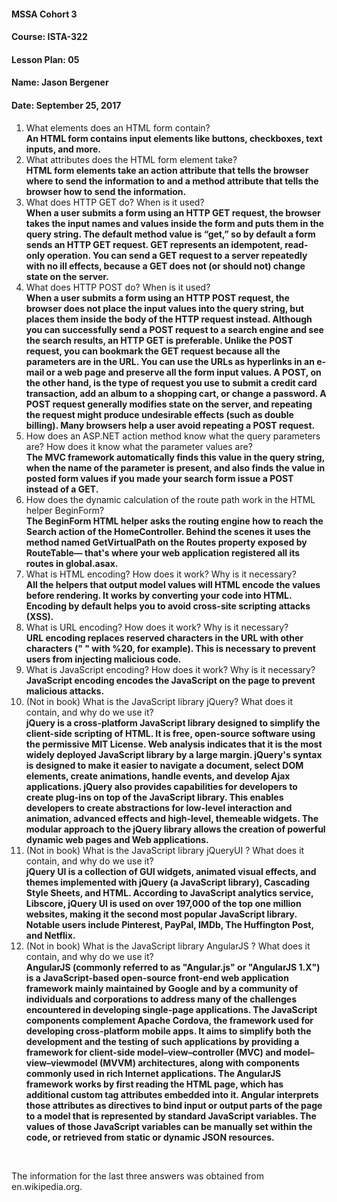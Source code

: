 #### MSSA Cohort 3
#### Course: ISTA-322
#### Lesson Plan: 05
#### Name: Jason Bergener
#### Date: September 25, 2017

1. What elements does an HTML form contain?  
**An HTML form contains input elements like buttons, checkboxes, text inputs, and more.**
1. What attributes does the HTML form element take?  
**HTML form elements take an action attribute that tells the browser where to send the information to and a method attribute that tells the browser how to send the information.**
1. What does HTTP GET do? When is it used?  
**When a user submits a form using an HTTP GET request, the browser takes the input names and values inside the form and puts them in the query string. The default method value is “get,” so by default a form sends an HTTP GET request. GET represents an idempotent, read-only operation. You can send a GET request to a server repeatedly with no ill effects, because a GET does not (or should not) change state on the server.**
1. What does HTTP POST do? When is it used?  
**When a user submits a form using an HTTP POST request, the browser does not place the input values into the query string, but places them inside the body of the HTTP request instead. Although you can successfully send a POST request to a search engine and see the search results, an HTTP GET is preferable. Unlike the POST request, you can bookmark the GET request because all the parameters are in the URL. You can use the URLs as hyperlinks in an e-mail or a web page and preserve all the form input values. A POST, on the other hand, is the type of request you use to submit a credit card transaction, add an album to a shopping cart, or change a password. A POST request generally modifies state on the server, and repeating the request might produce undesirable effects (such as double billing). Many browsers help a user avoid repeating a POST request.**
1. How does an ASP.NET action method know what the query parameters are? How does it know what the parameter values are?  
**The MVC framework automatically finds this value in the query string, when the name of the parameter is present, and also finds the value in posted form values if you made your search form issue a POST instead of a GET.**
1. How does the dynamic calculation of the route path work in the HTML helper BeginForm?  
**The BeginForm HTML helper asks the routing engine how to reach the Search action of the HomeController. Behind the scenes it uses the method named GetVirtualPath on the Routes property exposed by RouteTable— that's where your web application registered all its routes in global.asax.**
1. What is HTML encoding? How does it work? Why is it necessary?  
**All the helpers that output model values will HTML encode the values before rendering. It works by converting your code into HTML. Encoding by default helps you to avoid cross-site scripting attacks (XSS).**
1. What is URL encoding? How does it work? Why is it necessary?  
**URL encoding replaces reserved characters in the URL with other characters (" " with %20, for example). This is necessary to prevent users from injecting malicious code.**
1. What is JavaScript encoding? How does it work? Why is it necessary?  
**JavaScript encoding encodes the JavaScript on the page to prevent malicious attacks.**
1. (Not in book) What is the JavaScript library jQuery? What does it contain, and why do we use it?  
**jQuery is a cross-platform JavaScript library designed to simplify the client-side scripting of HTML. It is free, open-source software using the permissive MIT License. Web analysis indicates that it is the most widely deployed JavaScript library by a large margin. jQuery's syntax is designed to make it easier to navigate a document, select DOM elements, create animations, handle events, and develop Ajax applications. jQuery also provides capabilities for developers to create plug-ins on top of the JavaScript library. This enables developers to create abstractions for low-level interaction and animation, advanced effects and high-level, themeable widgets. The modular approach to the jQuery library allows the creation of powerful dynamic web pages and Web applications.**
1. (Not in book) What is the JavaScript library jQueryUI ? What does it contain, and why do we use it?  
**jQuery UI is a collection of GUI widgets, animated visual effects, and themes implemented with jQuery (a JavaScript library), Cascading Style Sheets, and HTML. According to JavaScript analytics service, Libscore, jQuery UI is used on over 197,000 of the top one million websites, making it the second most popular JavaScript library. Notable users include Pinterest, PayPal, IMDb, The Huffington Post, and Netflix.**
1. (Not in book) What is the JavaScript library AngularJS ? What does it contain, and why do we use it?  
**AngularJS (commonly referred to as "Angular.js" or "AngularJS 1.X") is a JavaScript-based open-source front-end web application framework mainly maintained by Google and by a community of individuals and corporations to address many of the challenges encountered in developing single-page applications. The JavaScript components complement Apache Cordova, the framework used for developing cross-platform mobile apps. It aims to simplify both the development and the testing of such applications by providing a framework for client-side model–view–controller (MVC) and model–view–viewmodel (MVVM) architectures, along with components commonly used in rich Internet applications. The AngularJS framework works by first reading the HTML page, which has additional custom tag attributes embedded into it. Angular interprets those attributes as directives to bind input or output parts of the page to a model that is represented by standard JavaScript variables. The values of those JavaScript variables can be manually set within the code, or retrieved from static or dynamic JSON resources.**
<br/>

The information for the last three answers was obtained from en.wikipedia.org.